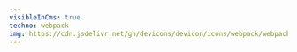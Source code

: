 ```yaml
---
visibleInCms: true
techno: webpack
img: https://cdn.jsdelivr.net/gh/devicons/devicon/icons/webpack/webpack-plain.svg
---
```

